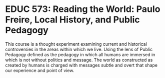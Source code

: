 # EDUC 573: Reading the World: Paulo Freire, Local History, and Public Pedagogy

This course is a thought experiment examining current and historical controversies in the areas within which we live. Using the lens of Public Pedagogy defined as the pedagogy in which all humans are immersed in which is not without politics and message. The world as constructed as created by humans is charged with messages subtle and overt that shape our experience and point of view.
